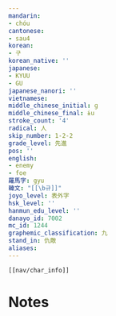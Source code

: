 ```yaml
---
mandarin:
- chóu
cantonese:
- sau4
korean:
- 구
korean_native: ''
japanese:
- KYUU
- GU
japanese_nanori: ''
vietnamese:
middle_chinese_initial: ɡ
middle_chinese_final: ɨu
stroke_count: '4'
radical: 人
skip_number: 1-2-2
grade_level: 先進
pos: ''
english:
- enemy
- foe
羅馬字: gyu
韓文: "[[\b규]]"
joyo_level: 表外字
hsk_level: ''
hanmun_edu_level: ''
danayo_id: 7002
mc_id: 1244
graphemic_classification: 九
stand_in: 仇敵
aliases:
---
```

```meta-bind-embed
[[nav/char_info]]
```

# Notes
